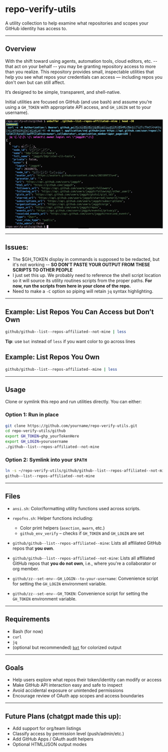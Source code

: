 # repo-verify-utils
A utility collection to help examine what repositories and scopes your GitHub identity has access to.

---

## Overview

With the shift toward using agents, automation tools, cloud editors, etc. --
that act on your behalf -- you may be granting repository access to more than you
realize. This repository provides small, inspectable utilities that help
you see what repos your credentials can access — including repos you don't own
but can still affect.

It’s designed to be simple, transparent, and shell-native.

Initial utilities are focused on GitHub (and use bash) and assume you’re using
a `GH_TOKEN` with appropriate API access, and `GH_LOGIN` set to
your username).

![Screenshot](i/ss1.jpg "Screenshot of use")

---

## Issues:
 - The $GH_TOKEN display in commands is supposed to be redacted, but it's not working --
   **SO DON'T PASTE YOUR OUTPUT FROM THESE SCRIPTS TO OTHER PEOPLE**
 - I just set this up. We probably need to reference the shell script location
   so it will source its utility routines scripts from the proper paths. **For
   now, run the scripts from here in your clone of the repo.**
 - Need to make a `-C` option so piping will retain `jq` syntax highlighting.

---

## Example: List Repos You Can Access but Don’t Own

```bash
github/github--list--repos-affiliated--not-mine | less
```

**Tip**: use `bat` instead of `less` if you want color to go across lines

## Example: List Repos You Own

```bash
github/github--list--repos-affiliated--mine | less
```

---

## Usage

Clone or symlink this repo and run utilities directly. You can either:

### Option 1: Run in place
```bash
git clone https://github.com/yourname/repo-verify-utils.git
cd repo-verify-utils/github
export GH_TOKEN=ghp_yourTokenHere
export GH_LOGIN=yourusername
./github--list--repos-affiliated--not-mine
```

### Option 2: Symlink into your `$PATH`
```bash
ln -s ~/repo-verify-utils/github/github--list--repos-affiliated--not-mine ~/bin/
github--list--repos-affiliated--not-mine
```

---

## Files

* `ansi.sh`:
 Color/formatting utility functions used across scripts.

* `repofns.sh`: Helper functions including:
  - Color print helpers (`asection`, `awarn`, etc.)
  - `github_env_verify` – checks if `GH_TOKEN` and `GH_LOGIN` are set

* `github/github--list--repos-affiliated--mine`:
 Lists all affiliated GitHub repos that **you own**.

* `github/github--list--repos-affiliated--not-mine`:
 Lists all affiliated GitHub repos that **you do not own**, i.e., where you're
 a collaborator or org member.

* `github/zz--set-env--GH_LOGIN--to-your-username`:
 Convenience script for setting the `GH_LOGIN` environment variable.

* `github/zz--set-env--GH_TOKEN`:
 Convenience script for setting the `GH_TOKEN` environment variable.

---

## Requirements

* Bash (for now)
* `curl`
* `jq`
* (optional but recommended) [`bat`](https://github.com/sharkdp/bat) for colorized output

---

## Goals

* Help users explore what repos their token/identity can modify or access
* Make GitHub API interaction easy and safe to inspect
* Avoid accidental exposure or unintended permissions
* Encourage review of OAuth app scopes and access boundaries

---

## Future Plans (chatgpt made this up):

* Add support for org/team listings
* Classify access by permission level (push/admin/etc.)
* Add GitHub Apps / OAuth audit helpers
* Optional HTML/JSON output modes
